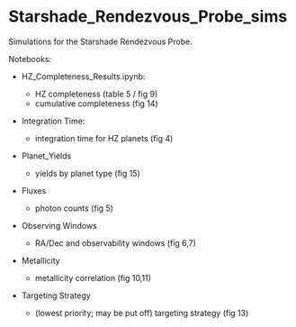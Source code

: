 # Starshade_Rendezvous_Probe_sims
Simulations for the Starshade Rendezvous Probe. 

Notebooks:
 - HZ_Completeness_Results.ipynb:
    - HZ completeness (table 5 / fig 9)
    - cumulative completeness (fig 14)

- Integration Time:    
    - integration time for HZ planets (fig 4)

- Planet_Yields
    - yields by planet type (fig 15)

- Fluxes
   - photon counts (fig 5)
   
- Observing Windows
   - RA/Dec and observability windows (fig 6,7)
   
- Metallicity
   - metallicity correlation (fig 10,11)
   
- Targeting Strategy
   - (lowest priority; may be put off) targeting strategy (fig 13)
